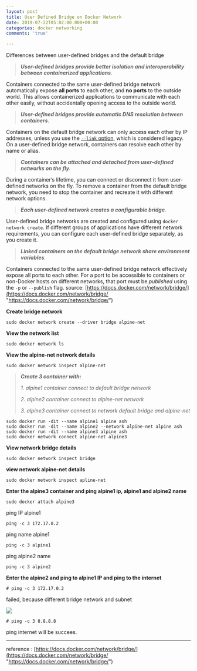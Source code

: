 ```yaml
---
layout: post
title: User Defined Bridge on Docker Network
date: 2019-07-22T05:02:00.000+00:00
categories: docker networking
comments: 'true'

---
```

Differences between user-defined bridges and the default bridge

> **_User-defined bridges provide better isolation and interoperability between containerized applications_**_._

Containers connected to the same user-defined bridge network automatically expose **all ports** to each other, and **no ports** to the outside world. This allows containerized applications to communicate with each other easily, without accidentally opening access to the outside world.

> **_User-defined bridges provide automatic DNS resolution between containers_**_._

Containers on the default bridge network can only access each other by IP addresses, unless you use the [`--link` option](https://docs.docker.com/network/links/), which is considered legacy. On a user-defined bridge network, containers can resolve each other by name or alias.

> **_Containers can be attached and detached from user-defined networks on the fly_**_._

During a container’s lifetime, you can connect or disconnect it from user-defined networks on the fly. To remove a container from the default bridge network, you need to stop the container and recreate it with different network options.

> **_Each user-defined network creates a configurable bridge_**_._

User-defined bridge networks are created and configured using `docker network create`. If different groups of applications have different network requirements, you can configure each user-defined bridge separately, as you create it.

> **_Linked containers on the default bridge network share environment variables_**_._

Containers connected to the same user-defined bridge network effectively expose all ports to each other. For a port to be accessible to containers or non-Docker hosts on different networks, that port must be _published_ using the `-p` or `--publish` flag. source: [https://docs.docker.com/network/bridge/](https://docs.docker.com/network/bridge/ "https://docs.docker.com/network/bridge/")

**Create bridge network**

    sudo docker network create --driver bridge alpine-net

**View the network list**

    sudo docker network ls

**View the alpine-net network details**

    sudo docker network inspect alpine-net

> **_Create 3 container with:_**
>
> _1. alpine1 container connect to default bridge network_
>
> _2. alpine2 container connect to alpine-net network_
>
> _3. alpine3 container connect to network default bridge and alpine-net_

    sudo docker run -dit --name alpine1 alpine ash
    sudo docker run -dit --name alpine2 --network alpine-net alpine ash
    sudo docker run -dit --name alpine3 alpine ash
    sudo docker network connect alpine-net alpine3

**View network bridge details**

    sudo docker network inspect bridge

**view network alpine-net details**

    sudo docker network inspect apline-net

**Enter the alpine3 container and ping alpine1 ip, alpine1 and alpine2 name**

    sudo docker attach alpine3

ping IP alpine1

    ping -c 3 172.17.0.2

ping name alpine1

    ping -c 3 alpine1

ping alpine2 name

    ping -c 3 alpine2

**Enter the alpine2 and ping to alpine1 IP and ping to the internet**

    # ping -c 3 172.17.0.2

failed, because different bridge network and subnet

![](https://res.cloudinary.com/dhcy32o8d/image/upload/v1585145831/myblog/1_Cf9muXUHghGHQ6Anx4NObA_kns3xf.png)

    # ping -c 3 8.8.8.8

ping internet will be succees.

***

reference : [https://docs.docker.com/network/bridge/](https://docs.docker.com/network/bridge/ "https://docs.docker.com/network/bridge/")